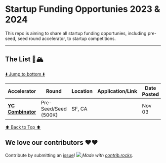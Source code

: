 # Startup Funding Opportunies 2023 & 2024

This repo is aiming to share all startup funding opportunies, including pre-seed, seed round accelerator, to startup competitions.
<!-- 
🙏 **Contribute by submitting an [issue](https://github.com/SimplifyJobs/Summer2024-Internships/issues/new/choose)! See the contribution guidelines [here](./CONTRIBUTING.md)!** 🙏 -->

---

## The List 🚴🏔
[⬇️ Jump to bottom ⬇️](https://github.com/CoderJeffrey/Startup-funding-opportunitiess#we-love-our-contributors-%EF%B8%8F%EF%B8%8F)
<!-- Please leave a one line gap between this and the table TABLE_START (DO NOT CHANGE THIS LINE) -->

| Accelerator | Round | Location | Application/Link | Date Posted |
| ------- | ---- | -------- | ---------------- | ----------- |
| **[YC Combinator](https://www.ycombinator.com/apply)** | Pre-Seed/Seed (500K) | SF, CA | <a href="https://www.ycombinator.com/apply">| Nov 03 |


<!-- Please leave a one line gap between this and the table TABLE_END (DO NOT CHANGE THIS LINE) -->
[⬆️ Back to Top ⬆️](https://github.com/CoderJeffrey/Startup-funding-opportunities#the-list-)

## We love our contributors ❤️❤️

Contribute by submitting an [issue](https://github.com/CoderJeffrey/Startup-funding-opportunities/issues/new/choose)!
<a href="https://github.com/CoderJeffrey/Startup-funding-opportunities/graphs/contributors">
<img src="https://contrib.rocks/image?repo=CoderJeffrey/Startup-funding-opportunitiess&columns=24&max=480" />
</a>
_Made with [contrib.rocks](https://contrib.rocks)._
